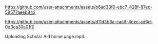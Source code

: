 

https://github.com/user-attachments/assets/b6ad33f0-ebc7-428f-87ec-58577aeeb842



https://github.com/user-attachments/assets/d11d3b6a-caa6-4cec-ad6d-0d3ea30a01f0







Uploading Scholar Aid home page.mp4…

